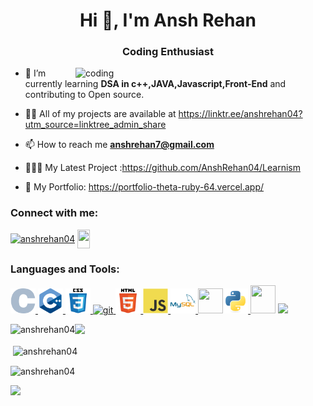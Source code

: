 <h1 align="center">Hi 👋, I'm Ansh Rehan</h1>
<h3 align="center">Coding Enthusiast</h3>
<img align="right" alt="coding" width="400" src="https://t4.ftcdn.net/jpg/03/13/40/45/360_F_313404541_e9YZ3pht6oEEkMXuhxTboqXA2B2ShNnC.jpg">



- 🌱 I’m currently learning **DSA in c++,JAVA,Javascript,Front-End** and contributing to Open source.

- 👨‍💻 All of my projects are available at https://linktr.ee/anshrehan04?utm_source=linktree_admin_share

- 📫 How to reach me **anshrehan7@gmail.com**

- 👩🏻‍💻 My Latest Project :https://github.com/AnshRehan04/Learnism

- 🚀 My Portfolio: https://portfolio-theta-ruby-64.vercel.app/
<h3 align="left">Connect with me:</h3>
<p align="left">
<a href="https://linkedin.com/in/anshrehan04" target="blank"><img align="center" src="https://raw.githubusercontent.com/rahuldkjain/github-profile-readme-generator/master/src/images/icons/Social/linked-in-alt.svg" alt="anshrehan04" height="30" width="40" /></a>
<!--   <a href="https://leetcode.com/anshrehan7/" target="blank"><img align="center" src="https://encrypted-tbn0.gstatic.com/images?q=tbn:ANd9GcTBJUCodpVrl9ifdt_0JIKF8FWV2XfWTZqA9_c5Ql8&s" alt="anshrehan04" height="30" width="40" /></a> -->
  <a href="https://twitter.com/anshrehan04" target="blank"/><img align="center" height="30" width="20" src="https://img.freepik.com/free-vector/new-2023-twitter-logo-x-icon-design_1017-45418.jpg?size=338&ext=jpg&ga=GA1.1.1141335507.1710633600&semt=ais"></a>
</p>


<h3 align="left">Languages and Tools:</h3>
<p align="left"> <a href="https://www.cprogramming.com/" target="_blank" rel="noreferrer"> <img src="https://raw.githubusercontent.com/devicons/devicon/master/icons/c/c-original.svg" alt="c" width="40" height="40"/> </a> <a href="https://www.w3schools.com/cpp/" target="_blank" rel="noreferrer"> <img src="https://raw.githubusercontent.com/devicons/devicon/master/icons/cplusplus/cplusplus-original.svg" alt="cplusplus" width="40" height="40"/> </a> <a href="https://www.w3schools.com/css/" target="_blank" rel="noreferrer"> <img src="https://raw.githubusercontent.com/devicons/devicon/master/icons/css3/css3-original-wordmark.svg" alt="css3" width="40" height="40"/> </a> <a href="https://git-scm.com/" target="_blank" rel="noreferrer"> <img src="https://www.vectorlogo.zone/logos/git-scm/git-scm-icon.svg" alt="git" width="40" height="40"/> </a> <a href="https://www.w3.org/html/" target="_blank" rel="noreferrer"> <img src="https://raw.githubusercontent.com/devicons/devicon/master/icons/html5/html5-original-wordmark.svg" alt="html5" width="40" height="40"/> </a> <a href="https://developer.mozilla.org/en-US/docs/Web/JavaScript" target="_blank" rel="noreferrer"> <img src="https://raw.githubusercontent.com/devicons/devicon/master/icons/javascript/javascript-original.svg" alt="javascript" width="40" height="40"/> </a> <a href="https://www.mysql.com/" target="_blank" rel="noreferrer"> <img src="https://raw.githubusercontent.com/devicons/devicon/master/icons/mysql/mysql-original-wordmark.svg" alt="mysql" width="40" height="40"/> </a> <a href="https://www.python.org" target="_blank" rel="noreferrer"> <img src="https://private-user-images.githubusercontent.com/120726854/243339956-01ae1e20-f653-49f1-a6ef-064d868c4a8b.png?jwt=eyJhbGciOiJIUzI1NiIsInR5cCI6IkpXVCJ9.eyJpc3MiOiJnaXRodWIuY29tIiwiYXVkIjoicmF3LmdpdGh1YnVzZXJjb250ZW50LmNvbSIsImtleSI6ImtleTUiLCJleHAiOjE3MjA4Njc4NDUsIm5iZiI6MTcyMDg2NzU0NSwicGF0aCI6Ii8xMjA3MjY4NTQvMjQzMzM5OTU2LTAxYWUxZTIwLWY2NTMtNDlmMS1hNmVmLTA2NGQ4NjhjNGE4Yi5wbmc_WC1BbXotQWxnb3JpdGhtPUFXUzQtSE1BQy1TSEEyNTYmWC1BbXotQ3JlZGVudGlhbD1BS0lBVkNPRFlMU0E1M1BRSzRaQSUyRjIwMjQwNzEzJTJGdXMtZWFzdC0xJTJGczMlMkZhd3M0X3JlcXVlc3QmWC1BbXotRGF0ZT0yMDI0MDcxM1QxMDQ1NDVaJlgtQW16LUV4cGlyZXM9MzAwJlgtQW16LVNpZ25hdHVyZT02Yzg3NWQwNGI2Y2ZjMGI0ZGVlZWFiMzdmNDQ0ZjUwMjE1ZDcyYThkZThmN2I4MDllMjRkODZlYWEwZWNlY2NjJlgtQW16LVNpZ25lZEhlYWRlcnM9aG9zdCZhY3Rvcl9pZD0wJmtleV9pZD0wJnJlcG9faWQ9MCJ9.A0fWjp0QQkuC9DflDXjqSAWXaiD4yIXRZpY2XbGrgZM"  width =40 height="40/" secured-asset-link="" style="max-width: 100%;"><img src="https://raw.githubusercontent.com/devicons/devicon/master/icons/python/python-original.svg" alt="python" width="40" height="40"/> </a> <img src="https://private-user-images.githubusercontent.com/120726854/243361381-53bfb558-774b-4d2b-8a01-da06f01f5998.png?jwt=eyJhbGciOiJIUzI1NiIsInR5cCI6IkpXVCJ9.eyJpc3MiOiJnaXRodWIuY29tIiwiYXVkIjoicmF3LmdpdGh1YnVzZXJjb250ZW50LmNvbSIsImtleSI6ImtleTUiLCJleHAiOjE3MjA4Njc4NDUsIm5iZiI6MTcyMDg2NzU0NSwicGF0aCI6Ii8xMjA3MjY4NTQvMjQzMzYxMzgxLTUzYmZiNTU4LTc3NGItNGQyYi04YTAxLWRhMDZmMDFmNTk5OC5wbmc_WC1BbXotQWxnb3JpdGhtPUFXUzQtSE1BQy1TSEEyNTYmWC1BbXotQ3JlZGVudGlhbD1BS0lBVkNPRFlMU0E1M1BRSzRaQSUyRjIwMjQwNzEzJTJGdXMtZWFzdC0xJTJGczMlMkZhd3M0X3JlcXVlc3QmWC1BbXotRGF0ZT0yMDI0MDcxM1QxMDQ1NDVaJlgtQW16LUV4cGlyZXM9MzAwJlgtQW16LVNpZ25hdHVyZT0xZTViYzY0ZWI3ZjAxMDdiZDRjYmY1OGRkYTkyYTc3Njc0MWYwMzAwOTkxMzI4MzI1NmQxYmJkNzRmMjE5OWZlJlgtQW16LVNpZ25lZEhlYWRlcnM9aG9zdCZhY3Rvcl9pZD0wJmtleV9pZD0wJnJlcG9faWQ9MCJ9.77Xbe6Ukq6paC-1LbxLnGNp8A_oxTDR-TpebHJNCYII"  width = "40" height="45/" secured-asset-link="" style="max-width: 100%;"> <img src="https://private-user-images.githubusercontent.com/120726854/267124159-91bccba5-5b67-46bd-b14f-0b26b5ca1906.png?jwt=eyJhbGciOiJIUzI1NiIsInR5cCI6IkpXVCJ9.eyJpc3MiOiJnaXRodWIuY29tIiwiYXVkIjoicmF3LmdpdGh1YnVzZXJjb250ZW50LmNvbSIsImtleSI6ImtleTUiLCJleHAiOjE3MjA4Njc4NDUsIm5iZiI6MTcyMDg2NzU0NSwicGF0aCI6Ii8xMjA3MjY4NTQvMjY3MTI0MTU5LTkxYmNjYmE1LTViNjctNDZiZC1iMTRmLTBiMjZiNWNhMTkwNi5wbmc_WC1BbXotQWxnb3JpdGhtPUFXUzQtSE1BQy1TSEEyNTYmWC1BbXotQ3JlZGVudGlhbD1BS0lBVkNPRFlMU0E1M1BRSzRaQSUyRjIwMjQwNzEzJTJGdXMtZWFzdC0xJTJGczMlMkZhd3M0X3JlcXVlc3QmWC1BbXotRGF0ZT0yMDI0MDcxM1QxMDQ1NDVaJlgtQW16LUV4cGlyZXM9MzAwJlgtQW16LVNpZ25hdHVyZT0wY2Y4MGFhOTA2OWQ1OTlkOGQ1ZjNkNDczNmZmMzY3MDk1YjUxMWYyMjQxY2EwYzA0YzhkYmVmZWIyMzg3MmRkJlgtQW16LVNpZ25lZEhlYWRlcnM9aG9zdCZhY3Rvcl9pZD0wJmtleV9pZD0wJnJlcG9faWQ9MCJ9.Z5xjgsV8qm0ros3X8NO0DNs6BZDk08MfD5-vnYPIG9c" height="45/" secured-asset-link="" style="max-width: 100%;"></p>

<p><img align="left" src="https://github-readme-stats.vercel.app/api/top-langs?username=anshrehan04&show_icons=true&locale=en&layout=compact" alt="anshrehan04" /></p>

<a href="https://visitcount.itsvg.in">
  <img src="https://visitcount.itsvg.in/api?id=AnshRehan04&label=Profile%20Views&color=1&icon=0&pretty=false" />
</a>

<p>&nbsp;<img align="center" src="https://github-readme-stats.vercel.app/api?username=anshrehan04&show_icons=true&locale=en" alt="anshrehan04" /></p>

<p><img align="center" src="https://github-readme-streak-stats.herokuapp.com/?user=anshrehan04&" alt="anshrehan04" /></p>

<img src="https://holopin.me/anshrehan04">
